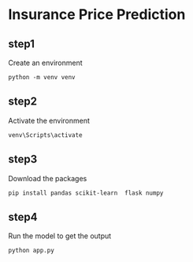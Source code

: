 # Insurance Price Prediction

## step1
Create an environment

```python -m venv venv```

## step2
Activate the environment

``` venv\Scripts\activate ```

## step3
Download the packages

```pip install pandas scikit-learn  flask numpy```

## step4
Run the model to get the output 

``` python app.py ```




